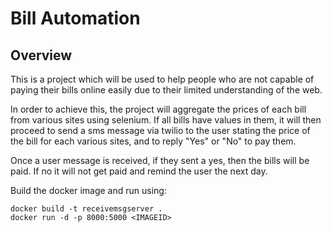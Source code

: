 # Bill Automation

## Overview

This is a project which will be used to help people who are not capable of paying their bills online easily due to their limited understanding of the web.

In order to achieve this, the project will aggregate the prices of each bill from various sites using selenium. If all bills have values in them, it will then proceed to send a sms message via twilio to the user stating the price of the bill for each various sites, and to reply "Yes" or "No" to pay them.

Once a user message is received, if they sent a yes, then the bills will be paid. If no it will not get paid and remind the user the next day.

Build the docker image and run using:
```
docker build -t receivemsgserver .
docker run -d -p 8000:5000 <IMAGEID>
```

